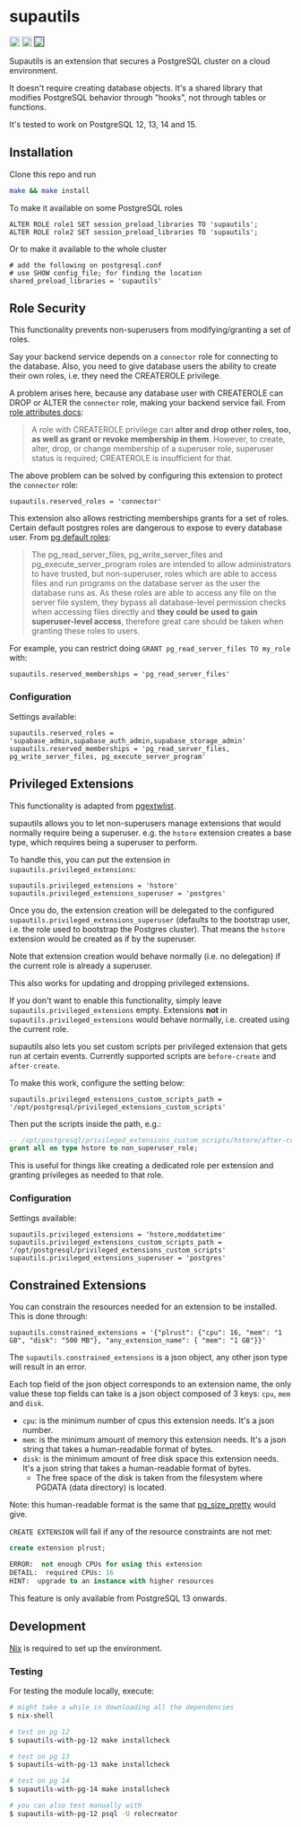 # supautils

<p>

<a href="https://github.com/supabase/supautils/actions"><img src="https://github.com/supabase/supautils/actions/workflows/main.yml/badge.svg" alt="Tests" height="18"></a>
<a href="https://github.com/olirice/alembic_utils/blob/master/LICENSE"><img src="https://img.shields.io/pypi/l/markdown-subtemplate.svg" alt="License" height="18"></a>
<a href=""><img src="https://img.shields.io/badge/postgresql-12+-blue.svg" alt="PostgreSQL version" height="18"></a>

</p>

Supautils is an extension that secures a PostgreSQL cluster on a cloud environment.

It doesn't require creating database objects. It's a shared library that modifies PostgreSQL behavior through "hooks", not through tables or functions.

It's tested to work on PostgreSQL 12, 13, 14 and 15.

## Installation

Clone this repo and run

```bash
make && make install
```

To make it available on some PostgreSQL roles

```
ALTER ROLE role1 SET session_preload_libraries TO 'supautils';
ALTER ROLE role2 SET session_preload_libraries TO 'supautils';
```

Or to make it available to the whole cluster

```
# add the following on postgresql.conf
# use SHOW config_file; for finding the location
shared_preload_libraries = 'supautils'
```

## Role Security

This functionality prevents non-superusers from modifying/granting a set of roles.

Say your backend service depends on a `connector` role for connecting to the database. Also, you need to give database users the ability to create their own roles, i.e. they need the CREATEROLE privilege.

A problem arises here, because any database user with CREATEROLE can DROP or ALTER the `connector` role, making your backend service fail.
From [role attributes docs](https://www.postgresql.org/docs/current/role-attributes.html):

> A role with CREATEROLE privilege can **alter and drop other roles, too, as well as grant or revoke membership in them**.
> However, to create, alter, drop, or change membership of a superuser role, superuser status is required;
> CREATEROLE is insufficient for that.

The above problem can be solved by configuring this extension to protect the `connector` role:

```
supautils.reserved_roles = 'connector'
```

This extension also allows restricting memberships grants for a set of roles. Certain default postgres roles are dangerous
to expose to every database user. From [pg default roles](https://www.postgresql.org/docs/11/default-roles.html):

> The pg_read_server_files, pg_write_server_files and pg_execute_server_program roles are intended to allow administrators to have trusted,
> but non-superuser, roles which are able to access files and run programs on the database server as the user the database runs as.
> As these roles are able to access any file on the server file system, they bypass all database-level permission checks when accessing files directly
> and **they could be used to gain superuser-level access**, therefore great care should be taken when granting these roles to users.

For example, you can restrict doing `GRANT pg_read_server_files TO my_role` with:

```
supautils.reserved_memberships = 'pg_read_server_files'
```

### Configuration

Settings available:

```
supautils.reserved_roles = 'supabase_admin,supabase_auth_admin,supabase_storage_admin'
supautils.reserved_memberships = 'pg_read_server_files, pg_write_server_files, pg_execute_server_program'
```

## Privileged Extensions

This functionality is adapted from [pgextwlist](https://github.com/dimitri/pgextwlist).

supautils allows you to let non-superusers manage extensions that would normally require being a superuser. e.g. the `hstore` extension creates a base type, which requires being a superuser to perform.

To handle this, you can put the extension in `supautils.privileged_extensions`:

```
supautils.privileged_extensions = 'hstore'
supautils.privileged_extensions_superuser = 'postgres'
```

Once you do, the extension creation will be delegated to the configured `supautils.privileged_extensions_superuser` (defaults to the bootstrap user, i.e. the role used to bootstrap the Postgres cluster). That means the `hstore` extension would be created as if by the superuser.

Note that extension creation would behave normally (i.e. no delegation) if the current role is already a superuser.

This also works for updating and dropping privileged extensions.

If you don't want to enable this functionality, simply leave `supautils.privileged_extensions` empty. Extensions **not** in `supautils.privileged_extensions` would behave normally, i.e. created using the current role.

supautils also lets you set custom scripts per privileged extension that gets run at certain events. Currently supported scripts are `before-create` and `after-create`.

To make this work, configure the setting below:

```
supautils.privileged_extensions_custom_scripts_path = '/opt/postgresql/privileged_extensions_custom_scripts'
```

Then put the scripts inside the path, e.g.:

```sql
-- /opt/postgresql/privileged_extensions_custom_scripts/hstore/after-create.sql
grant all on type hstore to non_superuser_role;
```

This is useful for things like creating a dedicated role per extension and granting privileges as needed to that role.

### Configuration

Settings available:

```
supautils.privileged_extensions = 'hstore,moddatetime'
supautils.privileged_extensions_custom_scripts_path = '/opt/postgresql/privileged_extensions_custom_scripts'
supautils.privileged_extensions_superuser = 'postgres'
```

## Constrained Extensions

You can constrain the resources needed for an extension to be installed. This is done through:

```
supautils.constrained_extensions = '{"plrust": {"cpu": 16, "mem": "1 GB", "disk": "500 MB"}, "any_extension_name": { "mem": "1 GB"}}'
```

The `supautils.constrained_extensions` is a json object, any other json type will result in an error.

Each top field of the json object corresponds to an extension name, the only value these top fields can take is a json object composed of 3 keys: `cpu`, `mem` and `disk`.

- `cpu`: is the minimum number of cpus this extension needs. It's a json number.
- `mem`: is the minimum amount of memory this extension needs. It's a json string that takes a human-readable format of bytes.
- `disk`: is the minimum amount of free disk space this extension needs. It's a json string that takes a human-readable format of bytes.
  + The free space of the disk is taken from the filesystem where PGDATA (data directory) is located.

Note: this human-readable format is the same that [pg_size_pretty](https://pgpedia.info/p/pg_size_pretty.html) would give.

`CREATE EXTENSION` will fail if any of the resource constraints are not met:

```sql
create extension plrust;

ERROR:  not enough CPUs for using this extension
DETAIL:  required CPUs: 16
HINT:  upgrade to an instance with higher resources
```

This feature is only available from PostgreSQL 13 onwards.

## Development

[Nix](https://nixos.org/download.html) is required to set up the environment.

### Testing

For testing the module locally, execute:

```bash
# might take a while in downloading all the dependencies
$ nix-shell

# test on pg 12
$ supautils-with-pg-12 make installcheck

# test on pg 13
$ supautils-with-pg-13 make installcheck

# test on pg 14
$ supautils-with-pg-14 make installcheck

# you can also test manually with
$ supautils-with-pg-12 psql -U rolecreator
```

